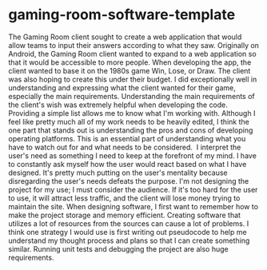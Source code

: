 # gaming-room-software-template
The Gaming Room client sought to create a web application that would allow teams to input their answers according to what they saw. Originally on Android, the Gaming Room client wanted to expand to a web application so that it would be accessible to more people. When developing the app, the client wanted to base it on the 1980s game Win, Lose, or Draw. The client was also hoping to create this under their budget. I did exceptionally well in understanding and expressing what the client wanted for their game, especially the main requirements. Understanding the main requirements of the client's wish was extremely helpful when developing the code. Providing a simple list allows me to know what I'm working with. Although I feel like pretty much all of my work needs to be heavily edited, I think the one part that stands out is understanding the pros and cons of developing operating platforms. This is an essential part of understanding what you have to watch out for and what needs to be considered.  I interpret the user's need as something I need to keep at the forefront of my mind. I have to constantly ask myself how the user would react based on what I have designed. It's pretty much putting on the user's mentality because disregarding the user's needs defeats the purpose. I'm not designing the project for my use; I must consider the audience. If it's too hard for the user to use, it will attract less traffic, and the client will lose money trying to maintain the site. When designing software, I first want to remember how to make the project storage and memory efficient. Creating software that utilizes a lot of resources from the sources can cause a lot of problems. I think one strategy I would use is first writing out pseudocode to help me understand my thought process and plans so that I can create something similar. Running unit tests and debugging the project are also huge requirements.
